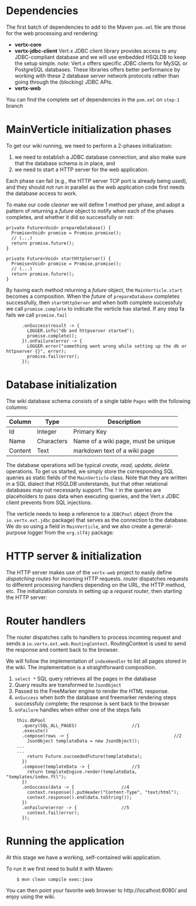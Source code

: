 # Dependencies

The first batch of dependencies to add to the Maven `pom.xml` file are those for the web processing and rendering:
* __vertx-core__
* __vertx-jdbc-client__ Vert.x JDBC client library provides access to any JDBC-compliant database and we will use embedded HSQLDB to keep the setup simple. _note_: Vert.x offers specific JDBC clients for MySQL or PostgreSQL databases. These libraries offers better performance by working with these 2 database server network protocols rather than going through the (blocking) JDBC APIs. 
* __vertx-web__

You can find the complete set of dependencies in the `pom.xml` on `step-1` branch

# MainVerticle initialization phases

To get our wiki running, we need to perform a 2-phases initialization:

1. we need to establish a JDBC database connection, and also make sure that the database schema is in place, and
2. we need to start a HTTP server for the web application.

Each phase can fail (e.g., the HTTP server TCP port is already being used), and they should not run in parallel as the web application code first needs the database access to work.

To make our code _cleaner_ we will define 1 method per phase, and adopt a pattern of returning a _future_ object to notify when each of the phases completes, and whether it did so successfully or not:

```
private Future<Void> prepareDatabase() {
  Promise<Void> promise = Promise.promise();
  // (...)
  return promise.future();
}

private Future<Void> startHttpServer() {
  Promise<Void> promise = Promise.promise();
  // (...)
  return promise.future();
}
```

By having each method returning a _future_ object, the `MainVerticle.start` becomes a composition. When the _future_ of `prepareDatabase` completes successfully, then `startHttpServer` and when both complete successfuly we call `promise.complete` to indicate the verticle has started. If any step fa fails we call `promise.fail`
```
      .onSuccess(result -> {
        LOGGER.info("db and httpserver started");
        promise.complete();
      }).onFailure(error -> {
        LOGGER.error("something went wrong while setting up the db or httpserver {}", error);
        promise.fail(error);
      });
```

# Database initialization

The wiki database schema consists of a single table `Pages` with the following columns:

| Column     | Type       | Description                         |
| ----       | ----       | -----                               |
| Id         | Integer    | Primary Key                         |
| Name       | Characters | Name of a wiki page, must be unique |
| Content    | Text       | markdown text of a wiki page        |

The database operations will be typical _create, read, update, delete_ operations. To get us started, we simply store the corresponding SQL queries as static fields of the `MainVerticle` class. Note that they are written in a SQL dialect that HSQLDB understands, but that other relational databases may not necessarily support. The `?` in the queries are placeholders to pass data when executing queries, and the Vert.x JDBC client prevents from SQL injections.

The verticle needs to keep a reference to a `JDBCPool` object (from the `io.vertx.ext.jdbc` package) that serves as the connection to the database. We do so using a field in `MainVerticle`, and we also create a general-purpose logger from the `org.slf4j` package:

# HTTP server & initialization

The HTTP server makes use of the `vertx-web` project to easily define _dispatching routes_ for incoming HTTP requests. _router_ dispatches requests to different processing handlers depending on the URL, the HTTP method, etc. The initialization consists in setting up a _request router_, then starting the HTTP server:

# Router handlers
The router dispatches calls to handlers to process incoming request and sends a `io.vertx.ext.web.RoutingContext`. RoutingContext is used to send the response and content back to the browser. 


We will follow the implementation of `indexHandler` to list all pages stored in the wiki. The implementation is a straightforward composition. 
1. `select *` SQL query retrieves all the pages in the database
2. Query results are transformed to `JsonObject` 
3. Passed to the FreeMarker engine to render the HTML response.
4. `onSuccess` when both the database and freemarker rendering steps successfuly complete; the response is sent back to the browser
5. `onFailure` handles when either one of the steps fails

```
    this.dbPool
      .query(SQL_ALL_PAGES)   					//1
      .execute()
      .compose(rows -> {                                        //2
        JsonObject templateData = new JsonObject();
	...
	...
        return Future.succeededFuture(templateData);
      })
      .compose(templateData -> {				//3
        return templateEngine.render(templateData, "templates/index.ftl");
      })
      .onSuccess(data -> {					//4
        context.response().putHeader("Content-Type", "text/html");
        context.response().end(data.toString());
      })
      .onFailure(error -> {					//5
        context.fail(error);
      });
```

# Running the application

At this stage we have a working, self-contained wiki application.

To run it we first need to build it with Maven:

```
    $ mvn clean compile exec:java
```

You can then point your favorite web browser to http://localhost:8080/ and enjoy using the wiki.


